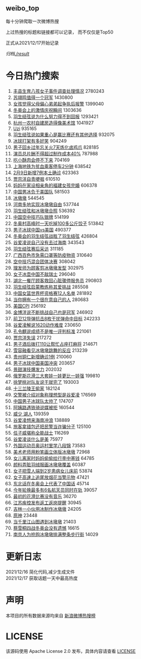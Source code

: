 weibo_top  
---
每十分钟爬取一次微博热搜  

上过热搜的标题和链接都可以记录， 而不仅仅是Top50

正式从2021/12/17开始记录  

*归档[./result](./result/)*

# 今日热门搜索  
1. [丰县生育八孩女子事件调查处理情况](https://s.weibo.com//weibo?q=%23%E4%B8%B0%E5%8E%BF%E7%94%9F%E8%82%B2%E5%85%AB%E5%AD%A9%E5%A5%B3%E5%AD%90%E4%BA%8B%E4%BB%B6%E8%B0%83%E6%9F%A5%E5%A4%84%E7%90%86%E6%83%85%E5%86%B5%23&Refer=top) 2780243
2. [苏翊鸣值得一个冠军](https://s.weibo.com//weibo?q=%E8%8B%8F%E7%BF%8A%E9%B8%A3%E5%80%BC%E5%BE%97%E4%B8%80%E4%B8%AA%E5%86%A0%E5%86%9B&Refer=top) 1430800
3. [女孩觉得父母偏心弟弟起争执后报警](https://s.weibo.com//weibo?q=%23%E5%A5%B3%E5%AD%A9%E8%A7%89%E5%BE%97%E7%88%B6%E6%AF%8D%E5%81%8F%E5%BF%83%E5%BC%9F%E5%BC%9F%E8%B5%B7%E4%BA%89%E6%89%A7%E5%90%8E%E6%8A%A5%E8%AD%A6%23&Refer=top) 1399040
4. [冬奥会上的激情庆祝瞬间](https://s.weibo.com//weibo?q=%23%E5%86%AC%E5%A5%A5%E4%BC%9A%E4%B8%8A%E7%9A%84%E6%BF%80%E6%83%85%E5%BA%86%E7%A5%9D%E7%9E%AC%E9%97%B4%23&Refer=top) 1303636
5. [羽生结弦说为什么努力得不到回报](https://s.weibo.com//weibo?q=%23%E7%BE%BD%E7%94%9F%E7%BB%93%E5%BC%A6%E8%AF%B4%E4%B8%BA%E4%BB%80%E4%B9%88%E5%8A%AA%E5%8A%9B%E5%BE%97%E4%B8%8D%E5%88%B0%E5%9B%9E%E6%8A%A5%23&Refer=top) 1293421
6. [杭州一农村自建房造得像美术馆](https://s.weibo.com//weibo?q=%23%E6%9D%AD%E5%B7%9E%E4%B8%80%E5%86%9C%E6%9D%91%E8%87%AA%E5%BB%BA%E6%88%BF%E9%80%A0%E5%BE%97%E5%83%8F%E7%BE%8E%E6%9C%AF%E9%A6%86%23&Refer=top) 1041927
7. [Uzi](https://s.weibo.com//weibo?q=Uzi&Refer=top) 935165
8. [羽生结弦说如果重心是赢比赛还有其他选择](https://s.weibo.com//weibo?q=%23%E7%BE%BD%E7%94%9F%E7%BB%93%E5%BC%A6%E8%AF%B4%E5%A6%82%E6%9E%9C%E9%87%8D%E5%BF%83%E6%98%AF%E8%B5%A2%E6%AF%94%E8%B5%9B%E8%BF%98%E6%9C%89%E5%85%B6%E4%BB%96%E9%80%89%E6%8B%A9%23&Refer=top) 932075
9. [冰球打架有多好笑](https://s.weibo.com//weibo?q=%23%E5%86%B0%E7%90%83%E6%89%93%E6%9E%B6%E6%9C%89%E5%A4%9A%E5%A5%BD%E7%AC%91%23&Refer=top) 904249
10. [男子回乡过年忘关火7天炼化卤鸡爪](https://s.weibo.com//weibo?q=%23%E7%94%B7%E5%AD%90%E5%9B%9E%E4%B9%A1%E8%BF%87%E5%B9%B4%E5%BF%98%E5%85%B3%E7%81%AB7%E5%A4%A9%E7%82%BC%E5%8C%96%E5%8D%A4%E9%B8%A1%E7%88%AA%23&Refer=top) 828185
11. [演员总片酬不得超过制作成本40%](https://s.weibo.com//weibo?q=%23%E6%BC%94%E5%91%98%E6%80%BB%E7%89%87%E9%85%AC%E4%B8%8D%E5%BE%97%E8%B6%85%E8%BF%87%E5%88%B6%E4%BD%9C%E6%88%90%E6%9C%AC40%25%23&Refer=top) 787988
12. [吃小酥肉会停不下来](https://s.weibo.com//weibo?q=%23%E5%90%83%E5%B0%8F%E9%85%A5%E8%82%89%E4%BC%9A%E5%81%9C%E4%B8%8D%E4%B8%8B%E6%9D%A5%23&Refer=top) 704169
13. [上海地铁为贫血乘客停车2分钟](https://s.weibo.com//weibo?q=%23%E4%B8%8A%E6%B5%B7%E5%9C%B0%E9%93%81%E4%B8%BA%E8%B4%AB%E8%A1%80%E4%B9%98%E5%AE%A2%E5%81%9C%E8%BD%A62%E5%88%86%E9%92%9F%23&Refer=top) 638542
14. [2月9日新增7例本土确诊](https://s.weibo.com//weibo?q=%232%E6%9C%889%E6%97%A5%E6%96%B0%E5%A2%9E7%E4%BE%8B%E6%9C%AC%E5%9C%9F%E7%A1%AE%E8%AF%8A%23&Refer=top) 623363
15. [贾宗洋自责哽咽](https://s.weibo.com//weibo?q=%23%E8%B4%BE%E5%AE%97%E6%B4%8B%E8%87%AA%E8%B4%A3%E5%93%BD%E5%92%BD%23&Refer=top) 610510
16. [妈妈在家设相亲角的福建女孩完婚](https://s.weibo.com//weibo?q=%23%E5%A6%88%E5%A6%88%E5%9C%A8%E5%AE%B6%E8%AE%BE%E7%9B%B8%E4%BA%B2%E8%A7%92%E7%9A%84%E7%A6%8F%E5%BB%BA%E5%A5%B3%E5%AD%A9%E5%AE%8C%E5%A9%9A%23&Refer=top) 606378
17. [中国男冰负于美国队](https://s.weibo.com//weibo?q=%E4%B8%AD%E5%9B%BD%E7%94%B7%E5%86%B0%E8%B4%9F%E4%BA%8E%E7%BE%8E%E5%9B%BD%E9%98%9F&Refer=top) 581503
18. [冰墩墩](https://s.weibo.com//weibo?q=%23%E5%86%B0%E5%A2%A9%E5%A2%A9%23&Refer=top) 544545
19. [河南多地实现冰墩墩自由](https://s.weibo.com//weibo?q=%23%E6%B2%B3%E5%8D%97%E5%A4%9A%E5%9C%B0%E5%AE%9E%E7%8E%B0%E5%86%B0%E5%A2%A9%E5%A2%A9%E8%87%AA%E7%94%B1%23&Refer=top) 537744
20. [羽生结弦和冰墩墩合照](https://s.weibo.com//weibo?q=%23%E7%BE%BD%E7%94%9F%E7%BB%93%E5%BC%A6%E5%92%8C%E5%86%B0%E5%A2%A9%E5%A2%A9%E5%90%88%E7%85%A7%23&Refer=top) 536392
21. [中国空中技巧队银牌](https://s.weibo.com//weibo?q=%23%E4%B8%AD%E5%9B%BD%E7%A9%BA%E4%B8%AD%E6%8A%80%E5%B7%A7%E9%98%9F%E9%93%B6%E7%89%8C%23&Refer=top) 514199
22. [冬奥村高峰时一天吃掉100多公斤饺子](https://s.weibo.com//weibo?q=%23%E5%86%AC%E5%A5%A5%E6%9D%91%E9%AB%98%E5%B3%B0%E6%97%B6%E4%B8%80%E5%A4%A9%E5%90%83%E6%8E%89100%E5%A4%9A%E5%85%AC%E6%96%A4%E9%A5%BA%E5%AD%90%23&Refer=top) 513842
23. [男子冰球中国vs美国](https://s.weibo.com//weibo?q=%23%E7%94%B7%E5%AD%90%E5%86%B0%E7%90%83%E4%B8%AD%E5%9B%BDvs%E7%BE%8E%E5%9B%BD%23&Refer=top) 490377
24. [冬奥会的羽生结弦战胜了羽生结弦](https://s.weibo.com//weibo?q=%23%E5%86%AC%E5%A5%A5%E4%BC%9A%E7%9A%84%E7%BE%BD%E7%94%9F%E7%BB%93%E5%BC%A6%E6%88%98%E8%83%9C%E4%BA%86%E7%BE%BD%E7%94%9F%E7%BB%93%E5%BC%A6%23&Refer=top) 426804
25. [谷爱凌说自己没有去过海南](https://s.weibo.com//weibo?q=%23%E8%B0%B7%E7%88%B1%E5%87%8C%E8%AF%B4%E8%87%AA%E5%B7%B1%E6%B2%A1%E6%9C%89%E5%8E%BB%E8%BF%87%E6%B5%B7%E5%8D%97%23&Refer=top) 343543
26. [羽生结弦赛后采访](https://s.weibo.com//weibo?q=%23%E7%BE%BD%E7%94%9F%E7%BB%93%E5%BC%A6%E8%B5%9B%E5%90%8E%E9%87%87%E8%AE%BF%23&Refer=top) 311185
27. [广西百色市急需口罩等防疫物资](https://s.weibo.com//weibo?q=%23%E5%B9%BF%E8%A5%BF%E7%99%BE%E8%89%B2%E5%B8%82%E6%80%A5%E9%9C%80%E5%8F%A3%E7%BD%A9%E7%AD%89%E9%98%B2%E7%96%AB%E7%89%A9%E8%B5%84%23&Refer=top) 310640
28. [空中技巧混合团体决赛](https://s.weibo.com//weibo?q=%23%E7%A9%BA%E4%B8%AD%E6%8A%80%E5%B7%A7%E6%B7%B7%E5%90%88%E5%9B%A2%E4%BD%93%E5%86%B3%E8%B5%9B%23&Refer=top) 308042
29. [理发师为顾客剪冰墩墩发型](https://s.weibo.com//weibo?q=%23%E7%90%86%E5%8F%91%E5%B8%88%E4%B8%BA%E9%A1%BE%E5%AE%A2%E5%89%AA%E5%86%B0%E5%A2%A9%E5%A2%A9%E5%8F%91%E5%9E%8B%23&Refer=top) 302975
30. [女子冰壶中国不敌瑞士](https://s.weibo.com//weibo?q=%23%E5%A5%B3%E5%AD%90%E5%86%B0%E5%A3%B6%E4%B8%AD%E5%9B%BD%E4%B8%8D%E6%95%8C%E7%91%9E%E5%A3%AB%23&Refer=top) 296040
31. [湖北一餐厅顾客救回心脏骤停服务员](https://s.weibo.com//weibo?q=%23%E6%B9%96%E5%8C%97%E4%B8%80%E9%A4%90%E5%8E%85%E9%A1%BE%E5%AE%A2%E6%95%91%E5%9B%9E%E5%BF%83%E8%84%8F%E9%AA%A4%E5%81%9C%E6%9C%8D%E5%8A%A1%E5%91%98%23&Refer=top) 290803
32. [羽生结弦启蒙教练称其爱挑战](https://s.weibo.com//weibo?q=%23%E7%BE%BD%E7%94%9F%E7%BB%93%E5%BC%A6%E5%90%AF%E8%92%99%E6%95%99%E7%BB%83%E7%A7%B0%E5%85%B6%E7%88%B1%E6%8C%91%E6%88%98%23&Refer=top) 285508
33. [中国女篮世界杯资格赛12人名单](https://s.weibo.com//weibo?q=%23%E4%B8%AD%E5%9B%BD%E5%A5%B3%E7%AF%AE%E4%B8%96%E7%95%8C%E6%9D%AF%E8%B5%84%E6%A0%BC%E8%B5%9B12%E4%BA%BA%E5%90%8D%E5%8D%95%23&Refer=top) 281892
34. [当你拥有一个很在意自己的人](https://s.weibo.com//weibo?q=%23%E5%BD%93%E4%BD%A0%E6%8B%A5%E6%9C%89%E4%B8%80%E4%B8%AA%E5%BE%88%E5%9C%A8%E6%84%8F%E8%87%AA%E5%B7%B1%E7%9A%84%E4%BA%BA%23&Refer=top) 280683
35. [美国CPI](https://s.weibo.com//weibo?q=%E7%BE%8E%E5%9B%BDCPI&Refer=top) 256192
36. [金博洋说不断挑战自己也是冠军](https://s.weibo.com//weibo?q=%23%E9%87%91%E5%8D%9A%E6%B4%8B%E8%AF%B4%E4%B8%8D%E6%96%AD%E6%8C%91%E6%88%98%E8%87%AA%E5%B7%B1%E4%B9%9F%E6%98%AF%E5%86%A0%E5%86%9B%23&Refer=top) 246902
37. [前卫12导弹抗击8枚干扰弹命中目标](https://s.weibo.com//weibo?q=%23%E5%89%8D%E5%8D%AB12%E5%AF%BC%E5%BC%B9%E6%8A%97%E5%87%BB8%E6%9E%9A%E5%B9%B2%E6%89%B0%E5%BC%B9%E5%91%BD%E4%B8%AD%E7%9B%AE%E6%A0%87%23&Refer=top) 242233
38. [谷爱凌解说1620动作难度](https://s.weibo.com//weibo?q=%23%E8%B0%B7%E7%88%B1%E5%87%8C%E8%A7%A3%E8%AF%B41620%E5%8A%A8%E4%BD%9C%E9%9A%BE%E5%BA%A6%23&Refer=top) 230650
39. [孔令麒说成绩不是唯一评判标准](https://s.weibo.com//weibo?q=%23%E5%AD%94%E4%BB%A4%E9%BA%92%E8%AF%B4%E6%88%90%E7%BB%A9%E4%B8%8D%E6%98%AF%E5%94%AF%E4%B8%80%E8%AF%84%E5%88%A4%E6%A0%87%E5%87%86%23&Refer=top) 221061
40. [贾宗洋失误](https://s.weibo.com//weibo?q=%23%E8%B4%BE%E5%AE%97%E6%B4%8B%E5%A4%B1%E8%AF%AF%23&Refer=top) 217272
41. [男子酒后拨打110让帮忙占座打麻将](https://s.weibo.com//weibo?q=%23%E7%94%B7%E5%AD%90%E9%85%92%E5%90%8E%E6%8B%A8%E6%89%93110%E8%AE%A9%E5%B8%AE%E5%BF%99%E5%8D%A0%E5%BA%A7%E6%89%93%E9%BA%BB%E5%B0%86%23&Refer=top) 214671
42. [雪容融看见冰墩墩跳舞的反应](https://s.weibo.com//weibo?q=%23%E9%9B%AA%E5%AE%B9%E8%9E%8D%E7%9C%8B%E8%A7%81%E5%86%B0%E5%A2%A9%E5%A2%A9%E8%B7%B3%E8%88%9E%E7%9A%84%E5%8F%8D%E5%BA%94%23&Refer=top) 213239
43. [贵州铜仁新增确诊1例](https://s.weibo.com//weibo?q=%23%E8%B4%B5%E5%B7%9E%E9%93%9C%E4%BB%81%E6%96%B0%E5%A2%9E%E7%A1%AE%E8%AF%8A1%E4%BE%8B%23&Refer=top) 210060
44. [男子冰球中国美国冲突](https://s.weibo.com//weibo?q=%23%E7%94%B7%E5%AD%90%E5%86%B0%E7%90%83%E4%B8%AD%E5%9B%BD%E7%BE%8E%E5%9B%BD%E5%86%B2%E7%AA%81%23&Refer=top) 203657
45. [景甜演技爆发力](https://s.weibo.com//weibo?q=%23%E6%99%AF%E7%94%9C%E6%BC%94%E6%8A%80%E7%88%86%E5%8F%91%E5%8A%9B%23&Refer=top) 202032
46. [俄罗斯花滑三大套娃一娃更比一娃强](https://s.weibo.com//weibo?q=%23%E4%BF%84%E7%BD%97%E6%96%AF%E8%8A%B1%E6%BB%91%E4%B8%89%E5%A4%A7%E5%A5%97%E5%A8%83%E4%B8%80%E5%A8%83%E6%9B%B4%E6%AF%94%E4%B8%80%E5%A8%83%E5%BC%BA%23&Refer=top) 199810
47. [徐梦桃对队友说干就完了](https://s.weibo.com//weibo?q=%23%E5%BE%90%E6%A2%A6%E6%A1%83%E5%AF%B9%E9%98%9F%E5%8F%8B%E8%AF%B4%E5%B9%B2%E5%B0%B1%E5%AE%8C%E4%BA%86%23&Refer=top) 193003
48. [十三兰陵王偷家](https://s.weibo.com//weibo?q=%23%E5%8D%81%E4%B8%89%E5%85%B0%E9%99%B5%E7%8E%8B%E5%81%B7%E5%AE%B6%23&Refer=top) 182124
49. [交警被介绍对象称理想型是谷爱凌](https://s.weibo.com//weibo?q=%23%E4%BA%A4%E8%AD%A6%E8%A2%AB%E4%BB%8B%E7%BB%8D%E5%AF%B9%E8%B1%A1%E7%A7%B0%E7%90%86%E6%83%B3%E5%9E%8B%E6%98%AF%E8%B0%B7%E7%88%B1%E5%87%8C%23&Refer=top) 176569
50. [中国男子冰球队太帅了](https://s.weibo.com//weibo?q=%23%E4%B8%AD%E5%9B%BD%E7%94%B7%E5%AD%90%E5%86%B0%E7%90%83%E9%98%9F%E5%A4%AA%E5%B8%85%E4%BA%86%23&Refer=top) 174707
51. [阿姨路遇铁骑说媒被拒](https://s.weibo.com//weibo?q=%23%E9%98%BF%E5%A7%A8%E8%B7%AF%E9%81%87%E9%93%81%E9%AA%91%E8%AF%B4%E5%AA%92%E8%A2%AB%E6%8B%92%23&Refer=top) 160544
52. [威少 湖人](https://s.weibo.com//weibo?q=%E5%A8%81%E5%B0%91%20%E6%B9%96%E4%BA%BA&Refer=top) 139359
53. [谷爱凌想来海南冲浪](https://s.weibo.com//weibo?q=%23%E8%B0%B7%E7%88%B1%E5%87%8C%E6%83%B3%E6%9D%A5%E6%B5%B7%E5%8D%97%E5%86%B2%E6%B5%AA%23&Refer=top) 138889
54. [旅客拿错包还把民警当诈骗分子](https://s.weibo.com//weibo?q=%23%E6%97%85%E5%AE%A2%E6%8B%BF%E9%94%99%E5%8C%85%E8%BF%98%E6%8A%8A%E6%B0%91%E8%AD%A6%E5%BD%93%E8%AF%88%E9%AA%97%E5%88%86%E5%AD%90%23&Refer=top) 125100
55. [任子威堪称全能战士](https://s.weibo.com//weibo?q=%23%E4%BB%BB%E5%AD%90%E5%A8%81%E5%A0%AA%E7%A7%B0%E5%85%A8%E8%83%BD%E6%88%98%E5%A3%AB%23&Refer=top) 116269
56. [谷爱凌谈什么是美](https://s.weibo.com//weibo?q=%23%E8%B0%B7%E7%88%B1%E5%87%8C%E8%B0%88%E4%BB%80%E4%B9%88%E6%98%AF%E7%BE%8E%23&Refer=top) 75977
57. [外国运动员奥运村里学八段锦](https://s.weibo.com//weibo?q=%23%E5%A4%96%E5%9B%BD%E8%BF%90%E5%8A%A8%E5%91%98%E5%A5%A5%E8%BF%90%E6%9D%91%E9%87%8C%E5%AD%A6%E5%85%AB%E6%AE%B5%E9%94%A6%23&Refer=top) 73583
58. [美术老师用粉笔画立体版冰墩墩](https://s.weibo.com//weibo?q=%23%E7%BE%8E%E6%9C%AF%E8%80%81%E5%B8%88%E7%94%A8%E7%B2%89%E7%AC%94%E7%94%BB%E7%AB%8B%E4%BD%93%E7%89%88%E5%86%B0%E5%A2%A9%E5%A2%A9%23&Refer=top) 72968
59. [女儿离家时妈妈偷偷给行李中塞钱](https://s.weibo.com//weibo?q=%23%E5%A5%B3%E5%84%BF%E7%A6%BB%E5%AE%B6%E6%97%B6%E5%A6%88%E5%A6%88%E5%81%B7%E5%81%B7%E7%BB%99%E8%A1%8C%E6%9D%8E%E4%B8%AD%E5%A1%9E%E9%92%B1%23&Refer=top) 64785
60. [颜料弄脏羽绒服画冰墩墩覆盖](https://s.weibo.com//weibo?q=%23%E9%A2%9C%E6%96%99%E5%BC%84%E8%84%8F%E7%BE%BD%E7%BB%92%E6%9C%8D%E7%94%BB%E5%86%B0%E5%A2%A9%E5%A2%A9%E8%A6%86%E7%9B%96%23&Refer=top) 60387
61. [女子把雪人端到2岁患病女儿床前](https://s.weibo.com//weibo?q=%23%E5%A5%B3%E5%AD%90%E6%8A%8A%E9%9B%AA%E4%BA%BA%E7%AB%AF%E5%88%B02%E5%B2%81%E6%82%A3%E7%97%85%E5%A5%B3%E5%84%BF%E5%BA%8A%E5%89%8D%23&Refer=top) 53874
62. [女子高速上追尾放烟花当警示物](https://s.weibo.com//weibo?q=%23%E5%A5%B3%E5%AD%90%E9%AB%98%E9%80%9F%E4%B8%8A%E8%BF%BD%E5%B0%BE%E6%94%BE%E7%83%9F%E8%8A%B1%E5%BD%93%E8%AD%A6%E7%A4%BA%E7%89%A9%23&Refer=top) 47421
63. [东北话在冬奥会上代表了中国话](https://s.weibo.com//weibo?q=%23%E4%B8%9C%E5%8C%97%E8%AF%9D%E5%9C%A8%E5%86%AC%E5%A5%A5%E4%BC%9A%E4%B8%8A%E4%BB%A3%E8%A1%A8%E4%BA%86%E4%B8%AD%E5%9B%BD%E8%AF%9D%23&Refer=top) 45714
64. [今年轮换最多有6名航天员同时在轨](https://s.weibo.com//weibo?q=%23%E4%BB%8A%E5%B9%B4%E8%BD%AE%E6%8D%A2%E6%9C%80%E5%A4%9A%E6%9C%896%E5%90%8D%E8%88%AA%E5%A4%A9%E5%91%98%E5%90%8C%E6%97%B6%E5%9C%A8%E8%BD%A8%23&Refer=top) 39057
65. [最初的花滑比赛没有音乐](https://s.weibo.com//weibo?q=%23%E6%9C%80%E5%88%9D%E7%9A%84%E8%8A%B1%E6%BB%91%E6%AF%94%E8%B5%9B%E6%B2%A1%E6%9C%89%E9%9F%B3%E4%B9%90%23&Refer=top) 36270
66. [江苏疾控发布返工返岗提醒](https://s.weibo.com//weibo?q=%23%E6%B1%9F%E8%8B%8F%E7%96%BE%E6%8E%A7%E5%8F%91%E5%B8%83%E8%BF%94%E5%B7%A5%E8%BF%94%E5%B2%97%E6%8F%90%E9%86%92%23&Refer=top) 30945
67. [吉林一小伙用冰制作冰墩墩](https://s.weibo.com//weibo?q=%23%E5%90%89%E6%9E%97%E4%B8%80%E5%B0%8F%E4%BC%99%E7%94%A8%E5%86%B0%E5%88%B6%E4%BD%9C%E5%86%B0%E5%A2%A9%E5%A2%A9%23&Refer=top) 24205
68. [原神](https://s.weibo.com//weibo?q=%E5%8E%9F%E7%A5%9E&Refer=top) 23448
69. [当千里江山图遇到冰墩墩](https://s.weibo.com//weibo?q=%23%E5%BD%93%E5%8D%83%E9%87%8C%E6%B1%9F%E5%B1%B1%E5%9B%BE%E9%81%87%E5%88%B0%E5%86%B0%E5%A2%A9%E5%A2%A9%23&Refer=top) 21403
70. [蔡雪桐四战冬奥会没有遗憾](https://s.weibo.com//weibo?q=%23%E8%94%A1%E9%9B%AA%E6%A1%90%E5%9B%9B%E6%88%98%E5%86%AC%E5%A5%A5%E4%BC%9A%E6%B2%A1%E6%9C%89%E9%81%97%E6%86%BE%23&Refer=top) 16615
71. [南京人为抢购冰墩墩排满整条步行街](https://s.weibo.com//weibo?q=%23%E5%8D%97%E4%BA%AC%E4%BA%BA%E4%B8%BA%E6%8A%A2%E8%B4%AD%E5%86%B0%E5%A2%A9%E5%A2%A9%E6%8E%92%E6%BB%A1%E6%95%B4%E6%9D%A1%E6%AD%A5%E8%A1%8C%E8%A1%97%23&Refer=top) 14029
# 更新日志  
2021/12/16  简化代码,减少生成文件  
2021/12/17  获取话题一天中最高热度
# 声明  
本项目的所有数据来源均来自 [新浪微博热搜榜](https://s.weibo.com/top/summary)  

# LICENSE
该源码使用 Apache License 2.0 发布，具体内容请查看 [LICENSE](./LICENSE)
